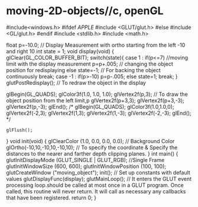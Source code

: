 # moving-2D-objects//c, openGL
#include<windows.h>
#ifdef _APPLE_
#include <GLUT/glut.h>
#else
#include <GL/glut.h>
#endif
#include <stdlib.h>
#include <math.h>

float p=-10.0; // Display Measurement with ortho starting from the left -10 and right 10
int state = 1;
void display(void)
{
 glClear(GL_COLOR_BUFFER_BIT);
       switch(state){
       case 1 :
              if(p<=7) //moving limit with the display measurement
                p=p+.005; // changing the object position for redisplaying
              else
                state=-1; // For backing the object continuously
                break;
       case -1 :
              if(p>-10)
                 p=p-.005;
              else
                state=1;
                break;
       }
    glutPostRedisplay(); // To redraw the object in the display






  glBegin(GL_QUADS);
  glColor3f(1.0, 1.0, 1.0);
   glVertex2f(p,3);       // To draw the object position from the left limit,p
   glVertex2f(p+3,3);
   glVertex2f(p+3,-3);
   glVertex2f(p,-3);
  glEnd();
  /*
   glBegin(GL_QUADS);
   glColor3f(1.0,1.0,0);
   glVertex2f(-2,3);
   glVertex2f(1,3);
   glVertex2f(1,-3);
   glVertex2f(-2,-3);
   glEnd();
   */




	glFlush();
}
void init(void)
{
	glClearColor (1.0, 0.0, 0.0, 0.0); // Background Color
	glOrtho(-10,10,-10,10,-10,10); // To specify the coordinate & Specify the distances to the nearer and farther depth clipping planes.
}
int main()
{
	glutInitDisplayMode (GLUT_SINGLE | GLUT_RGB); //Single Frame
	glutInitWindowSize (600, 600);
	glutInitWindowPosition (100, 100);
	glutCreateWindow ("moving_object");
	init();                              // Set up constants with default values
    glutDisplayFunc(display);
	glutMainLoop();               // It enters the GLUT event processing loop.should be called at most once in a GLUT program. Once called, this routine will never return. It will call as necessary any callbacks that have been registered.
	return 0;
}
